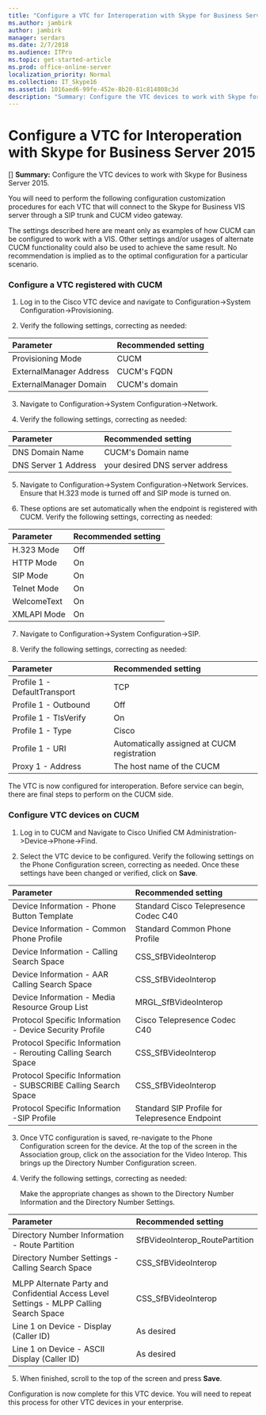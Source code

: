 ```yaml
---
title: "Configure a VTC for Interoperation with Skype for Business Server 2015"
ms.author: jambirk
author: jambirk
manager: serdars
ms.date: 2/7/2018
ms.audience: ITPro
ms.topic: get-started-article
ms.prod: office-online-server
localization_priority: Normal
ms.collection: IT_Skype16
ms.assetid: 1016aed6-99fe-452e-8b20-81c814808c3d
description: "Summary: Configure the VTC devices to work with Skype for Business Server 2015."
---
```


# Configure a VTC for Interoperation with Skype for Business Server 2015
[]
 **Summary:** Configure the VTC devices to work with Skype for Business Server 2015.
  
You will need to perform the following configuration customization procedures for each VTC that will connect to the Skype for Business VIS server through a SIP trunk and CUCM video gateway.
  
The settings described here are meant only as examples of how CUCM can be configured to work with a VIS. Other settings and/or usages of alternate CUCM functionality could also be used to achieve the same result. No recommendation is implied as to the optimal configuration for a particular scenario.
  
### Configure a VTC registered with CUCM

1. Log in to the Cisco VTC device and navigate to Configuration-\>System Configuration-\>Provisioning.
    
2. Verify the following settings, correcting as needed: 
    
|**Parameter**|**Recommended setting**|
|:-----|:-----|
|Provisioning Mode  <br/> | CUCM <br/> |
|ExternalManager Address  <br/> | CUCM's FQDN <br/> |
| ExternalManager Domain <br/> |CUCM's domain  <br/> |
   
3. Navigate to Configuration-\>System Configuration-\>Network.
    
4. Verify the following settings, correcting as needed: 
    
|**Parameter**|**Recommended setting**|
|:-----|:-----|
|DNS Domain Name  <br/> | CUCM's Domain name <br/> |
|DNS Server 1 Address  <br/> | your desired DNS server address <br/> |
   
5. Navigate to Configuration-\>System Configuration-\>Network Services. Ensure that H.323 mode is turned off and SIP mode is turned on. 
    
6. These options are set automatically when the endpoint is registered with CUCM. Verify the following settings, correcting as needed: 
    
|**Parameter**|**Recommended setting**|
|:-----|:-----|
|H.323 Mode  <br/> | Off <br/> |
|HTTP Mode  <br/> | On <br/> |
| SIP Mode <br/> | On <br/> |
|Telnet Mode  <br/> | On <br/> |
|WelcomeText  <br/> | On <br/> |
|XMLAPI Mode  <br/> | On <br/> |
   
7. Navigate to Configuration-\>System Configuration-\>SIP.
    
8. Verify the following settings, correcting as needed: 
    
|**Parameter**|**Recommended setting**|
|:-----|:-----|
|Profile 1 - DefaultTransport  <br/> | TCP <br/> |
|Profile 1 - Outbound  <br/> | Off <br/> |
|Profile 1 - TlsVerify  <br/> | On <br/> |
|Profile 1 - Type  <br/> | Cisco <br/> |
|Profile 1 - URI  <br/> | Automatically assigned at CUCM registration <br/> |
|Proxy 1 - Address  <br/> |The host name of the CUCM  <br/> |
   
The VTC is now configured for interoperation. Before service can begin, there are final steps to perform on the CUCM side.
### Configure VTC devices on CUCM

1. Log in to CUCM and Navigate to Cisco Unified CM Administration-\>Device-\>Phone-\>Find. 
    
2. Select the VTC device to be configured. Verify the following settings on the Phone Configuration screen, correcting as needed. Once these settings have been changed or verified, click on **Save**.
    
|**Parameter**|**Recommended setting**|
|:-----|:-----|
|Device Information - Phone Button Template  <br/> | Standard Cisco Telepresence Codec C40 <br/> |
|Device Information - Common Phone Profile  <br/> | Standard Common Phone Profile <br/> |
|Device Information - Calling Search Space  <br/> | CSS_SfBVideoInterop <br/> |
|Device Information - AAR Calling Search Space  <br/> | CSS_SfBVideoInterop <br/> |
|Device Information - Media Resource Group List  <br/> | MRGL_SfBVideoInterop <br/> |
|Protocol Specific Information - Device Security Profile  <br/> | Cisco Telepresence Codec C40 <br/> |
|Protocol Specific Information - Rerouting Calling Search Space  <br/> | CSS_SfBVideoInterop <br/> |
|Protocol Specific Information - SUBSCRIBE Calling Search Space  <br/> | CSS_SfBVideoInterop <br/> |
|Protocol Specific Information -SIP Profile  <br/> | Standard SIP Profile for Telepresence Endpoint <br/> |
   
3. Once VTC configuration is saved, re-navigate to the Phone Configuration screen for the device. At the top of the screen in the Association group, click on the association for the Video Interop. This brings up the Directory Number Configuration screen. 
    
4. Verify the following settings, correcting as needed: 
    
    Make the appropriate changes as shown to the Directory Number Information and the Directory Number Settings.
    
|**Parameter**|**Recommended setting**|
|:-----|:-----|
| Directory Number Information - Route Partition <br/> | SfBVideoInterop_RoutePartition <br/> |
|Directory Number Settings - Calling Search Space  <br/> | CSS_SfBVideoInterop <br/> |
|||
|MLPP Alternate Party and Confidential Access Level Settings - MLPP Calling Search Space  <br/> | CSS_SfBVideoInterop <br/> |
|Line 1 on Device - Display (Caller ID)  <br/> | As desired <br/> |
|Line 1 on Device - ASCII Display (Caller ID)  <br/> | As desired <br/> |
   
5. When finished, scroll to the top of the screen and press **Save**. 
    
Configuration is now complete for this VTC device. You will need to repeat this process for other VTC devices in your enterprise.

